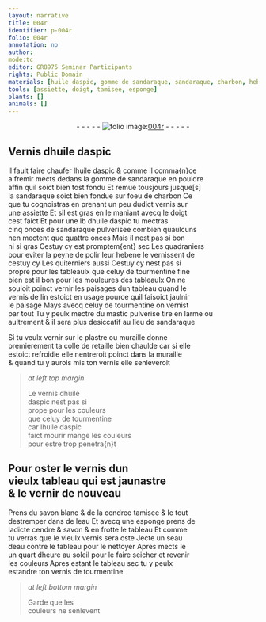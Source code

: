 ```yaml
---
layout: narrative
title: 004r
identifier: p-004r
folio: 004r
annotation: no
author:
mode:tc
editor: GR8975 Seminar Participants
rights: Public Domain
materials: [huile daspic, gomme de sandaraque, sandaraque, charbon, hebene, tourmentine, vernis de lin, mastic, plastre, colle de retaille, vernis dhuile daspic, savon blanc, cendree, eau, cendre, savon, vernis de tourmentine]
tools: [assiette, doigt, tamisee, esponge]
plants: []
animals: []
---
```


<div class="folio" align="center">- - - - - <a href="http://gallica.bnf.fr/ark:/12148/btv1b10500001g/f13.image" target="_blank"><img src="https://cu-mkp.github.io/2017-workshop-edition/assets/photo-icon.png" alt="folio image: " style="display:inline-block; margin-bottom:-3px;"/>004r</a> - - - - - </div>  
  

## Vernis d<span class="m">huile daspic</span>

 
Il fault faire chaufer l<span class="m">huile daspic</span> & comme il comma{n}ce<br/> a fremir mects dedans la <span class="m">gomme de sandaraque</span> en pouldre<br/> affin quil soict bien tost fondu Et remue tousjours jusque[s]<br/> la <span class="m">sandaraque</span> soict bien fondue sur foeu de <span class="m">charbon</span> Ce<br/> que tu cognoistras en prenant un peu dudict vernis sur<br/> une <span class="tl">assiette</span> Et sil est gras en le maniant avecq le <span class="tl"><span class="bp">doigt</span></span><br/> cest faict Et pour une lb d<span class="m">huile daspic</span> tu mectras<br/> cinq onces de <span class="m">sandaraque</span> pulverisee combien quaulcuns<br/> nen mectent que quattre onces Mais il nest pas si bon<br/> ni si gras Cestuy cy est promptem{ent} sec Les <span class="pro">quadraniers</span><br/> pour eviter la peyne de polir leur <span class="m">hebene</span> le vernissent de<br/> cestuy cy Les <span class="pro">quiterniers</span> aussi Cestuy cy nest pas si<br/> propre pour les tableaulx que celuy de <span class="m">tourmentine</span> fine<br/> bien est il bon pour les mouleures des tableaulx On ne<br/> souloit poinct vernir les paisages dun tableau quand le<br/> <span class="m">vernis de lin</span> estoict en usage pource quil faisoict jaulnir<br/> le paisage Mays avecq celuy de <span class="m">tourmentine</span> on vernist<br/> par tout Tu y peulx mectre du <span class="m">mastic</span> pulverise tire en larme ou<br/> aultrement & il sera plus desiccatif au lieu de <span class="m">sandaraque</span>
 
Si tu veulx vernir sur le <span class="m">plastre</span> ou muraille donne<br/> premierement ta <span class="m">colle de retaille</span> bien chaulde car si elle<br/> estoict refroidie elle nentreroit poinct dans la muraille<br/> & quand tu y aurois mis ton vernis elle senleveroit
 
> *at left top margin*
> 
>   Le <span class="m">vernis dhuile<br/> daspic</span> nest pas si<br/> prope pour les couleurs<br/> que celuy de <span class="m">tourmentine</span><br/> car l<span class="m">huile daspic</span><br/> faict mourir mange les couleurs<br/> pour estre trop penetra{n}t
 
 
  

## Pour oster le vernis dun<br/> vieulx tableau qui est jaunastre<br/> & le vernir de nouveau

 
Prens du <span class="m">savon blanc</span> & de la <span class="m">cendree</span> <span class="tl">tamisee</span> & le tout<br/> destremper dans de l<span class="m">eau</span> Et avecq une <span class="tl">esponge</span> prens de<br/> ladicte <span class="m">cendre</span> & <span class="m">savon</span> & en frotte le tableau Et comme<br/> tu verras que le vieulx vernis sera oste Jecte un seau<br/> d<span class="m">eau</span> contre le tableau pour le nettoyer Apres mects le<br/> un quart dheure au soleil pour le faire seicher et revenir<br/> les couleurs Apres estant le tableau sec tu y peulx<br/> estandre ton <span class="m">vernis de tourmentine</span>
 
> *at left bottom margin*
> 
>   Garde que les<br/> couleurs ne senlevent
 
